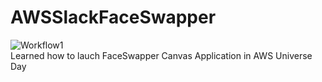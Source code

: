 # AWSSlackFaceSwapper
![Workflow1](https://github.com/user-attachments/assets/547585f5-dd79-4ba5-8b0b-cf9469204a7c) <br/>
Learned how to lauch FaceSwapper Canvas Application in AWS Universe Day <br/>
